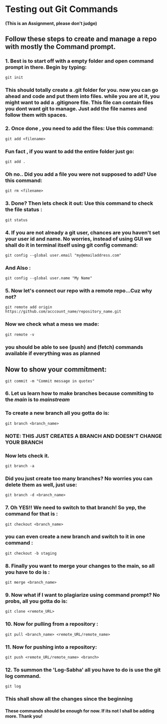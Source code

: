 # Testing out Git Commands 
#### (This is an Assignment, please don't judge)

## Follow these steps to create and manage a repo with mostly the Command prompt.


### 1. Best is to start off with a empty folder and open command prompt in there. Begin by typing:
```
git init
```
### This should totally create a .git folder for you. now you can go ahead and code and put them into files. while you are at it, you might want to add a .gitignore file. This file can contain files you dont want git to manage. Just add the file names and follow them with spaces. 

### 2. Once done , you need to add the files: Use this command:
```
git add <filename>
```
### Fun fact , if you want to add the entire folder just go:
```
git add .
```
### Oh no.. Did you add a file you were not supposed to add? Use this command:
```
git rm <filename>
```

### 3. Done? Then lets check it out: Use this command to check the file status :
```
git status
```

### 4. If you are not already a git user, chances are you haven't set your user id and name. No worries, instead of using GUI we shall do it in terminal itself using git config command:
```
git config --global user.email "my@emailaddress.com"
```
### And Also :
```
git config --global user.name "My Name"
```

### 5. Now let's connect our repo with a remote repo...Cuz why not?
```
git remote add origin https://github.com/acccount_name/repository_name.git
```
### Now we check what a mess we made:
```
git remote -v
```
### you should be able to see (push) and (fetch) commands available if everything was as planned
## Now to show your commitment:
```
git commit -m "Commit message in quotes"
```

### 6. Let us learn how to make branches because commiting to the _main_ is to _mainstream_
### To create a new branch all you gotta do is:
```
git branch <branch_name>
```
### NOTE: THIS JUST CREATES A BRANCH AND DOESN'T CHANGE YOUR BRANCH
### Now lets check it.
```
git branch -a
```
### Did you just create too many branches? No worries you can delete them as well, just use:
```
git branch -d <branch_name>
```
### 7. Oh YES!! We need to switch to that branch! So yep, the command for that is :
```
git checkout <branch_name>

```
### you can even create a new branch and switch to it in one command :
```
git checkout -b staging
```
### 8. Finally you want to merge your changes to the main, so all you have to do is :
```
git merge <branch_name>
```
### 9. Now what if I want to plagiarize using command prompt? No probs, all you gotta do is:
```
git clone <remote_URL>
```
### 10. Now for pulling from a repository :
```
git pull <branch_name> <remote_URL/remote_name>
```
### 11. Now for pushing into a repository:
```
git push <remote_URL/remote_name> <branch>
```
### 12. To summon the 'Log-Sabha' all you have to do is use the git log command.
```
git log
```
### This shall show all the changes since the beginning

#### These commands should be enough for now. If its not I shall be adding more. Thank you!
